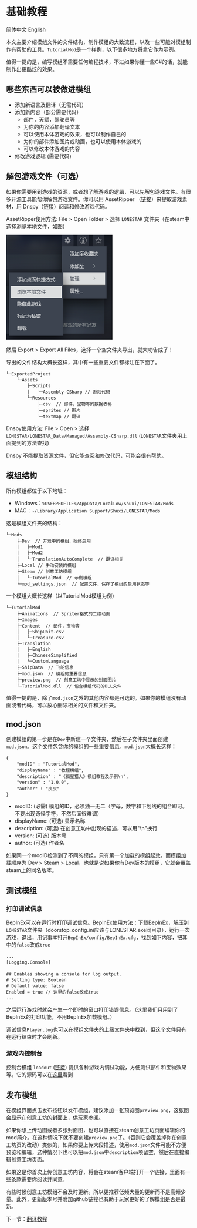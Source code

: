 # 基础教程

简体中文 [English](Start_EN.md)

本文主要介绍模组文件的文件结构，制作模组的大致流程，以及一些可能对模组制作有帮助的工具。`TutorialMod`是一个样例，以下很多地方将拿它作为示例。

值得一提的是，编写模组不需要任何编程技术，不过如果你懂一些C#的话，就能制作出更酷炫的效果。

## 哪些东西可以被做进模组
- 添加新语言及翻译（无需代码）
- 添加新内容（部分需要代码）
    - 部件，天赋，驾驶员等
    - 为你的内容添加翻译文本
    - 可以使用本体游戏的效果，也可以制作自己的
    - 为你的部件添加图片或动画，也可以使用本体游戏的
    - 可以修改本体游戏的内容
- 修改游戏逻辑 (需要代码)

## 解包游戏文件（可选）<a id="disassemble-the-game-optional"></a>
如果你需要用到游戏的资源，或者想了解游戏的逻辑，可以先解包游戏文件。有很多开源工具能帮你解包游戏文件。你可以用 AssetRipper （[链接](https://github.com/AssetRipper/AssetRipper/releases)）来提取游戏素材，用 Dnspy（[链接](https://github.com/dnSpy/dnSpy/releases)）阅读和修改游戏代码。

AssetRipper使用方法: File > Open Folder > 选择 `LONESTAR` 文件夹（在steam中选择浏览本地文件，如图）

![Start1_zh](../images/Start1_zh.png)

然后 Export > Export All Files，选择一个空文件夹导出，就大功告成了！

导出的文件结构大概长这样，其中有一些重要文件都标注在下面了。

```
└─ExportedProject
    └─Assets
        ├─Scripts
        │   └─Assembly-CSharp // 游戏代码
        └─Resources
            ├─csv  // 部件，宝物等的数据表格
            ├─sprites // 图片
            └─textmap // 翻译
```

Dnspy使用方法: File > Open > 选择 `LONESTAR/LONESTAR_Data/Managed/Assembly-CSharp.dll` (`LONESTAR`文件夹用上面提到的方法查找)

Dnspy 不能提取资源文件，但它能查阅和修改代码，可能会很有帮助。

## 模组结构
所有模组都位于以下地址：
- Windows：`%USERPROFILE%/AppData/LocalLow/Shuxi/LONESTAR/Mods`
- MAC：`~/Library/Application Support/Shuxi/LONESTAR/Mods`

这是模组文件夹的结构：
```
└─Mods
    ├─Dev  // 开发中的模组，始终启用
    │   ├─Mod1
    │   ├─Mod2
    │   └─TranslationAutoComplete  // 翻译相关
    ├─Local // 手动安装的模组
    ├─Steam // 创意工坊模组
    │   └─TutorialMod  // 示例模组
    └─mod_settings.json  // 配置文件，保存了模组的启用状态等
```

一个模组大概长这样（以TutorialMod模组为例）

```
└─TutorialMod
    ├─Animations  // Spriter格式的二维动画
    ├─Images
    ├─Content  // 部件，宝物等
    │   ├─ShipUnit.csv
    │   └─Treasure.csv
    ├─Translation
    │   ├─English
    │   ├─ChineseSimplified
    │   └─CustomLanguage
    ├─ShipData  // 飞船信息
    ├─mod.json  // 模组的重要信息
    ├─preview.png  // 创意工坊中显示的封面图片
    └─TutorialMod.dll  // 包含模组代码的DLL文件
```

值得一提的是，除了`mod.json`之外的其他内容都是可选的。如果你的模组没有动画或者代码，可以放心删除相关的文件和文件夹。

## mod.json
创建模组的第一步是在`Dev`中新建一个文件夹，然后在子文件夹里面创建`mod.json`。这个文件包含你的模组的一些重要信息。`mod.json`大概长这样：

```
{
    "modID" : "TutorialMod",
    "displayName" : "教程模组",
    "description" : "《孤星猎人》模组教程及示例\n",
    "version" : "1.0.0",
    "author" : "皮皮"
}
```

- modID: (必需) 模组的ID，必须独一无二（字母，数字和下划线的组合即可。不要出现奇怪字符，不然后面很难调）
- displayName: (可选) 显示名称
- description: (可选) 在创意工坊中出现的描述，可以用"\n"换行
- version: (可选) 版本号
- author: (可选) 作者名

如果同一个modID检测到了不同的模组，只有第一个加载的模组起效。而模组加载顺序为 Dev > Steam > Local，也就是说如果你有Dev版本的模组，它就会覆盖steam上的同名版本。

## 测试模组
### 打印调试信息
BepInEx可以在运行时打印调试信息。BepInEx使用方法：下载[BepInEx](https://github.com/BepInEx/BepInEx)，解压到`LONESTAR`文件夹（doorstop_config.ini应该与LONESTAR.exe同目录），运行一次游戏，退出，用记事本打开`BepInEx/config/BepInEx.cfg`，找到如下内容，把其中的`false`改成`true`

```
...
[Logging.Console]

## Enables showing a console for log output.
# Setting type: Boolean
# Default value: false
Enabled = true // 这里的false改成true
...
```

之后运行游戏时就会产生一个即时的窗口打印错误信息。（这里我们只用到了BepInEx的打印功能，不用BepInEx加载模组。）

调试信息`Player.log`也可以在模组文件夹的上级文件夹中找到，但这个文件只有在运行结束时才会刷新。

### 游戏内控制台
控制台模组 `loadout` ([链接](../Loadout)) 提供各种游戏内调试功能，方便测试部件和宝物效果等。它的源码可以在[这里](../Loadout_code/)看到

## 发布模组
在模组界面点击发布按钮以发布模组。建议添加一张预览图`preview.png`，这张图会显示在创意工坊的封面上，供玩家参阅。

如果你想上传动图或者多张封面图，也可以直接在steam创意工坊页面编辑你的mod简介。在这种情况下就不要创建`preview.png`了。（否则它会覆盖掉你在创意工坊页的改动）类似的，如果你要上传大段描述，使用`mod.json`文件可能不方便预览和编辑，这种情况下也可以把`mod.json`中`description`项留空，然后在直接编辑创意工坊页面。

如果这是你首次上传创意工坊内容，将会在steam客户端打开一个链接，里面有一些条款需要你阅读并同意。

有些时候创意工坊模组不会及时更新。所以更推荐低频大量的更新而不是高频少量。此外，更新版本号并附加github链接也有助于玩家更好的了解模组是否是最新。

下一节：[翻译教程](Translation.md)